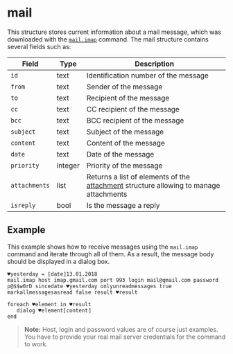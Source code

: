 # mail
This structure stores current information about a mail message, which was downloaded with the [`mail.imap`](https://manual.g1ant.com/link/G1ANT.Addon/G1ANT.Addon.Net/G1ANT.Addon.Net/Commands/MailImapCommand.md) command. The mail structure contains several fields such as:

| Field | Type| Description |
| -------- |------ | ---- |
|`id`|text| Identification number of the message |
|`from`|text| Sender of the message |
|`to`|text| Recipient of the message |
|`cc`|text| CC recipient of the message |
|`bcc`|text| BCC recipient of the message |
|`subject`|text| Subject of the message |
|`content`|text| Content of the message |
|`date`|text| Date of the message |
|`priority`|integer| Priority of the message |
|`attachments`|list| Returns a list of elements of the [attachment](https://manual.g1ant.com/link/G1ANT.Language/G1ANT.Language/Structures/attachmentstructure.md) structure allowing to manage attachments |
|`isreply`|bool| Is the message a reply |

## Example
This example shows how to receive messages using the `mail.imap` command and iterate through all of them. As a result, the message body should be displayed in a dialog box.

```G1ANT
♥yesterday = ⟦date⟧13.01.2018
mail.imap host imap.gmail.com port 993 login mail@gmail.com password p@$$w0rD sincedate ♥yesterday onlyunreadmessages true markallmessagesasread false result ♥result 

foreach ♥element in ♥result
   dialog ♥element⟦content⟧
end
```

> **Note:** Host, login and password values are of course just examples. You have to provide your real mail server credentials for the command to work.
